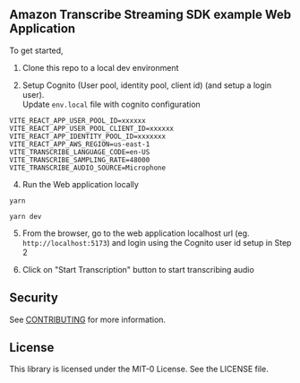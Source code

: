 ## Amazon Transcribe Streaming SDK example Web Application 

To get started, 
1. Clone this repo to a local dev environment 

2. Setup Cognito (User pool, identity pool, client id) (and setup a login user).  
Update `env.local` file with cognito configuration
```
VITE_REACT_APP_USER_POOL_ID=xxxxxx
VITE_REACT_APP_USER_POOL_CLIENT_ID=xxxxxx
VITE_REACT_APP_IDENTITY_POOL_ID=xxxxxxx
VITE_REACT_APP_AWS_REGION=us-east-1
VITE_TRANSCRIBE_LANGUAGE_CODE=en-US
VITE_TRANSCRIBE_SAMPLING_RATE=48000
VITE_TRANSCRIBE_AUDIO_SOURCE=Microphone 
```

4. Run the Web application locally

  `yarn`
  
  `yarn dev`

5. From the browser, go to the web application localhost url (eg. `http://localhost:5173`) and login using the Cognito user id setup in Step 2

6. Click on "Start Transcription" button to start transcribing audio

## Security

See [CONTRIBUTING](CONTRIBUTING.md#security-issue-notifications) for more information.

## License

This library is licensed under the MIT-0 License. See the LICENSE file.

